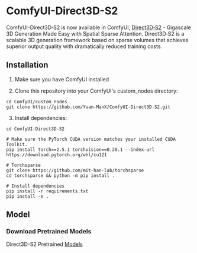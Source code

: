 # ComfyUI-Direct3D-S2

ComfyUI-Direct3D‑S2 is now available in ComfyUI, [Direct3D‑S2](https://github.com/DreamTechAI/Direct3D-S2) - Gigascale 3D Generation Made Easy with Spatial Sparse Attention. Direct3D‑S2 is a scalable 3D generation framework based on sparse volumes that achieves superior output quality with dramatically reduced training costs.



## Installation

1. Make sure you have ComfyUI installed

2. Clone this repository into your ComfyUI's custom_nodes directory:
```
cd ComfyUI/custom_nodes
git clone https://github.com/Yuan-ManX/ComfyUI-Direct3D-S2.git
```

3. Install dependencies:
```
cd ComfyUI-Direct3D-S2

# Make sure the PyTorch CUDA version matches your installed CUDA Toolkit.
pip install torch==2.5.1 torchvision==0.20.1 --index-url https://download.pytorch.org/whl/cu121

# Torchsparse
git clone https://github.com/mit-han-lab/torchsparse
cd torchsparse && python -m pip install .

# Install dependencies
pip install -r requirements.txt
pip install -e .
```


## Model


### Download Pretrained Models


Direct3D-S2 Pretrained [Models](https://huggingface.co/wushuang98/Direct3D-S2)

